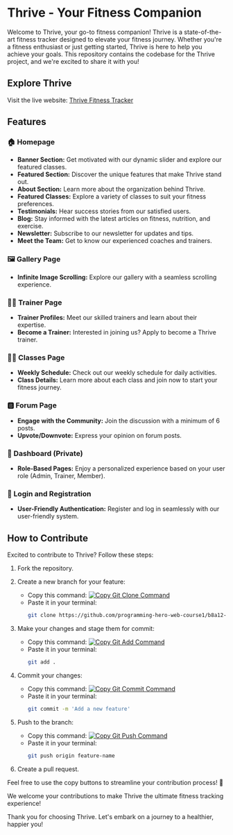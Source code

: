# Thrive - Your Fitness Companion

Welcome to Thrive, your go-to fitness companion! Thrive is a state-of-the-art fitness tracker designed to elevate your fitness journey. Whether you're a fitness enthusiast or just getting started, Thrive is here to help you achieve your goals. This repository contains the codebase for the Thrive project, and we're excited to share it with you!

## Explore Thrive

Visit the live website: [Thrive Fitness Tracker](https://thrive-32eb4.web.app/)

## Features

### 🏠 Homepage
- **Banner Section:** Get motivated with our dynamic slider and explore our featured classes.
- **Featured Section:** Discover the unique features that make Thrive stand out.
- **About Section:** Learn more about the organization behind Thrive.
- **Featured Classes:** Explore a variety of classes to suit your fitness preferences.
- **Testimonials:** Hear success stories from our satisfied users.
- **Blog:** Stay informed with the latest articles on fitness, nutrition, and exercise.
- **Newsletter:** Subscribe to our newsletter for updates and tips.
- **Meet the Team:** Get to know our experienced coaches and trainers.

### 🖼 Gallery Page
- **Infinite Image Scrolling:** Explore our gallery with a seamless scrolling experience.

### 🏋️‍♂️ Trainer Page
- **Trainer Profiles:** Meet our skilled trainers and learn about their expertise.
- **Become a Trainer:** Interested in joining us? Apply to become a Thrive trainer.

### 🏋️‍♀️ Classes Page
- **Weekly Schedule:** Check out our weekly schedule for daily activities.
- **Class Details:** Learn more about each class and join now to start your fitness journey.

### 🅱 Forum Page
- **Engage with the Community:** Join the discussion with a minimum of 6 posts.
- **Upvote/Downvote:** Express your opinion on forum posts.

### 🪪 Dashboard (Private)
- **Role-Based Pages:** Enjoy a personalized experience based on your user role (Admin, Trainer, Member).

### 📝 Login and Registration
- **User-Friendly Authentication:** Register and log in seamlessly with our user-friendly system.

## How to Contribute

Excited to contribute to Thrive? Follow these steps:

1. Fork the repository.
2. Create a new branch for your feature:
   - Copy this command:
     [![Copy Git Clone Command](https://img.shields.io/badge/Copy%20Git%20Clone-%F0%9F%93%8B-brightgreen)](javascript:void(0))
   - Paste it in your terminal:
     ```bash
     git clone https://github.com/programming-hero-web-course1/b8a12-client-side-Gazi2050.git
     ```

3. Make your changes and stage them for commit:
   - Copy this command:
     [![Copy Git Add Command](https://img.shields.io/badge/Copy%20Git%20Add-%F0%9F%93%8B-brightgreen)](javascript:void(0))
   - Paste it in your terminal:
     ```bash
     git add .
     ```

4. Commit your changes:
   - Copy this command:
     [![Copy Git Commit Command](https://img.shields.io/badge/Copy%20Git%20Commit-%F0%9F%93%8B-brightgreen)](javascript:void(0))
   - Paste it in your terminal:
     ```bash
     git commit -m 'Add a new feature'
     ```

5. Push to the branch:
   - Copy this command:
     [![Copy Git Push Command](https://img.shields.io/badge/Copy%20Git%20Push-%F0%9F%93%8B-brightgreen)](javascript:void(0))
   - Paste it in your terminal:
     ```bash
     git push origin feature-name
     ```

6. Create a pull request.

Feel free to use the copy buttons to streamline your contribution process! 🚀

We welcome your contributions to make Thrive the ultimate fitness tracking experience!

Thank you for choosing Thrive. Let's embark on a journey to a healthier, happier you!